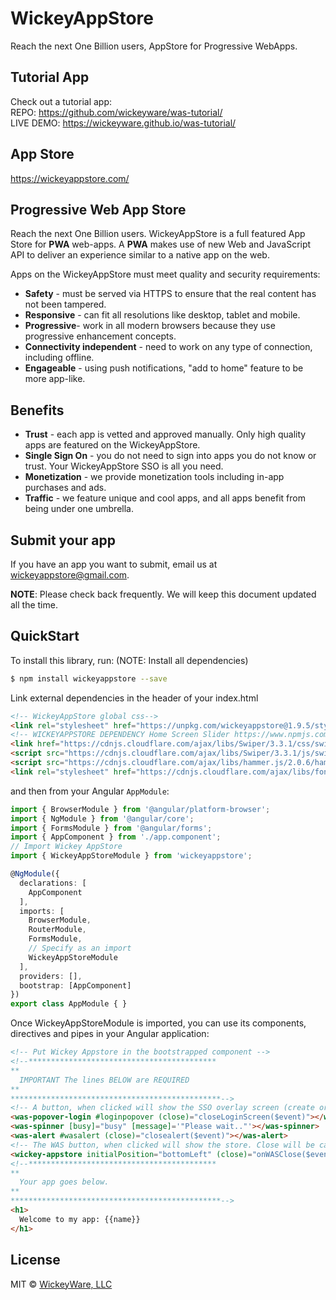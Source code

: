 # WickeyAppStore
Reach the next One Billion users, AppStore for Progressive WebApps.

## Tutorial App
Check out a tutorial app:  
REPO: https://github.com/wickeyware/was-tutorial/  
LIVE DEMO: https://wickeyware.github.io/was-tutorial/

## App Store
https://wickeyappstore.com/

## Progressive Web App Store 
Reach the next One Billion users. WickeyAppStore is a full featured App Store for **PWA** web-apps. A **PWA** makes use of new Web and JavaScript API to deliver an experience similar to a native app on the web.

Apps on the WickeyAppStore must meet quality and security requirements:

* **Safety** - must be served via HTTPS to ensure that the real content has not been tampered.
* **Responsive** - can fit all resolutions like desktop, tablet and mobile.
* **Progressive**- work in all modern browsers because they use progressive enhancement concepts.
* **Connectivity independent** - need to work on any type of connection, including offline.
* **Engageable** - using push notifications, "add to home" feature to be more app-like.

## Benefits

* **Trust** - each app is vetted and approved manually.  Only high quality apps are featured on the WickeyAppStore.
* **Single Sign On** - you do not need to sign into apps you do not know or trust. Your WickeyAppStore SSO is all you need.
* **Monetization** - we provide monetization tools including in-app purchases and ads.
* **Traffic** - we feature unique and cool apps, and all apps benefit from being under one umbrella. 

## Submit your app

If you have an app you want to submit, email us at [wickeyappstore@gmail.com](mailto:wickeyappstore@gmail.com). 

**NOTE**: Please check back frequently. We will keep this document updated all the time.


## QuickStart

To install this library, run: (NOTE: Install all dependencies)

```bash
$ npm install wickeyappstore --save
```

Link external dependencies in the header of your index.html
```html
<!-- WickeyAppStore global css-->
<link rel="stylesheet" href="https://unpkg.com/wickeyappstore@1.9.5/styles.css">
<!-- WICKEYAPPSTORE DEPENDENCY Home Screen Slider https://www.npmjs.com/package/angular2-useful-swiper -->
<link href="https://cdnjs.cloudflare.com/ajax/libs/Swiper/3.3.1/css/swiper.min.css" rel="stylesheet">
<script src="https://cdnjs.cloudflare.com/ajax/libs/Swiper/3.3.1/js/swiper.js"></script>
<script src="https://cdnjs.cloudflare.com/ajax/libs/hammer.js/2.0.6/hammer.min.js"></script>
<link rel="stylesheet" href="https://cdnjs.cloudflare.com/ajax/libs/font-awesome/4.7.0/css/font-awesome.min.css">
```

and then from your Angular `AppModule`:

```typescript
import { BrowserModule } from '@angular/platform-browser';
import { NgModule } from '@angular/core';
import { FormsModule } from '@angular/forms';
import { AppComponent } from './app.component';
// Import Wickey AppStore
import { WickeyAppStoreModule } from 'wickeyappstore';

@NgModule({
  declarations: [
    AppComponent
  ],
  imports: [
    BrowserModule,
    RouterModule,
    FormsModule,
    // Specify as an import
    WickeyAppStoreModule
  ],
  providers: [],
  bootstrap: [AppComponent]
})
export class AppModule { }
```

Once WickeyAppStoreModule is imported, you can use its components, directives and pipes in your Angular application:

```html
<!-- Put Wickey Appstore in the bootstrapped component -->
<!--******************************************
**
  IMPORTANT The lines BELOW are REQUIRED
**
***********************************************-->
<!-- A button, when clicked will show the SSO overlay screen (create or login to accounts) -->
<was-popover-login #loginpopover (close)="closeLoginScreen($event)"></was-popover-login>
<was-spinner [busy]="busy" [message]='"Please wait.."'></was-spinner>
<was-alert #wasalert (close)="closealert($event)"></was-alert>
<!-- The WAS button, when clicked will show the store. Close will be called when app store closes -->
<wickey-appstore initialPosition="bottomLeft" (close)="onWASClose($event)"></wickey-appstore>
<!--******************************************
**
  Your app goes below.
**
***********************************************-->
<h1>
  Welcome to my app: {{name}}
</h1>
```

## License

MIT © [WickeyWare, LLC](mailto:wickeyappstore@gmail.com)
